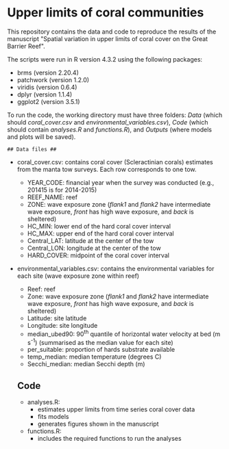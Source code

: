 # Upper limits of coral communities
This repository contains the data and code to reproduce the results of the manuscript "Spatial variation in upper limits of coral cover on the Great Barrier Reef".

The scripts were run in R version 4.3.2 using the following packages:

- brms (version 2.20.4)
- patchwork (version 1.2.0)
- viridis (version 0.6.4)
- dplyr (version 1.1.4)
- ggplot2 (version 3.5.1)

To run the code, the working directory must have three folders: *Data* (which should *coral_cover.csv* and *environmental_variables.csv*), *Code* (which should contain *analyses.R* and *functions.R*), and *Outputs* (where models and plots will be saved).

    ## Data files ##
   - coral_cover.csv: contains coral cover (Scleractinian corals) estimates from the manta tow surveys. Each row corresponds to one tow.
     + YEAR_CODE: financial year when the survey was conducted (e.g., 201415 is for 2014-2015)
     + REEF_NAME: reef
     + ZONE: wave exposure zone (*flank1* and *flank2* have intermediate wave exposure, *front* has high wave exposure, and *back* is sheltered)
     + HC_MIN: lower end of the hard coral cover interval
     + HC_MAX: upper end of the hard coral cover interval
     + Central_LAT: latitude at the center of the tow
     + Central_LON: longitude at the center of the tow
     + HARD_COVER: midpoint of the coral cover interval
       
   - environmental_variables.csv: contains the environmental variables for each site (wave exposure zone within reef)
     + Reef: reef
     + Zone: wave exposure zone (*flank1* and *flank2* have intermediate wave exposure, *front* has high wave exposure, and *back* is sheltered)
     + Latitude: site latitude
     + Longitude: site longitude
     + median_ubed90: 90<sup>th</sup>  quantile of horizontal water velocity at bed (m s<sup>-1</sup>) (summarised as the median value for each site)
     + per_suitable: proportion of hards substrate available
     + temp_median: median temperature (degrees C)
     + Secchi_median: median Secchi depth (m)


     ## Code ##
     - analyses.R:
       + estimates upper limits from time series coral cover data
       + fits models
       + generates figures shown in the manuscript
     - functions.R:
       + includes the required functions to run the analyses


